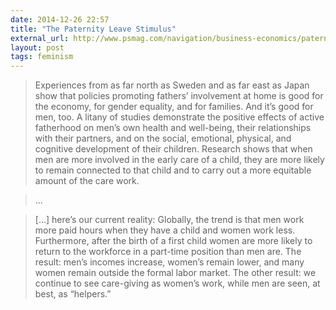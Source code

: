 ```yaml
---
date: 2014-12-26 22:57
title: "The Paternity Leave Stimulus"
external_url: http://www.psmag.com/navigation/business-economics/paternity-leave-stimulus-family-maternity-worker-productivity-niteroi-brazil-96941/
layout: post
tags: feminism
---
```


>Experiences from as far north as Sweden and as far east as Japan show that policies promoting fathers’ involvement at home is good for the economy, for gender equality, and for families. And it’s good for men, too. A litany of studies demonstrate the positive effects of active fatherhood on men’s own health and well-being, their relationships with their partners, and on the social, emotional, physical, and cognitive development of their children. Research shows that when men are more involved in the early care of a child, they are more likely to remain connected to that child and to carry out a more equitable amount of the care work.

>...

>[...] here’s our current reality: Globally, the trend is that men work more paid hours when they have a child and women work less. Furthermore, after the birth of a first child women are more likely to return to the workforce in a part-time position than men are. The result: men’s incomes increase, women’s remain lower, and many women remain outside the formal labor market. The other result: we continue to see care-giving as women’s work, while men are seen, at best, as “helpers.”
